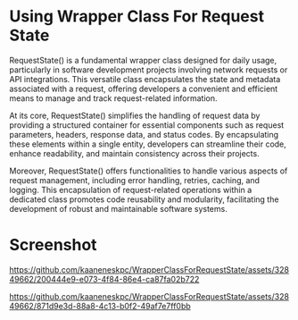 # Using Wrapper Class For Request State

RequestState() is a fundamental wrapper class designed for daily usage, particularly in software development projects involving network requests or API integrations. This versatile class encapsulates the state and metadata associated with a request, offering developers a convenient and efficient means to manage and track request-related information.

At its core, RequestState() simplifies the handling of request data by providing a structured container for essential components such as request parameters, headers, response data, and status codes. By encapsulating these elements within a single entity, developers can streamline their code, enhance readability, and maintain consistency across their projects.

Moreover, RequestState() offers functionalities to handle various aspects of request management, including error handling, retries, caching, and logging. This encapsulation of request-related operations within a dedicated class promotes code reusability and modularity, facilitating the development of robust and maintainable software systems.

# Screenshot 


https://github.com/kaaneneskpc/WrapperClassForRequestState/assets/32849662/200444e9-e073-4f84-86e4-ca87fa02b722


https://github.com/kaaneneskpc/WrapperClassForRequestState/assets/32849662/871d9e3d-88a8-4c13-b0f2-49af7e7ff0bb



